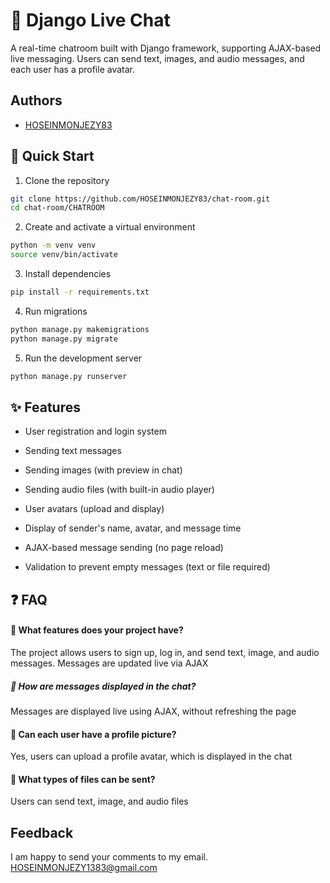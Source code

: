 # 🧪 Django Live Chat

 A real-time chatroom built with Django framework, supporting AJAX-based live messaging. Users can send text, images, and audio messages, and each user has a profile avatar.

## Authors

- [HOSEINMONJEZY83](https://www.github.com/HOSEINMONJEZY83)

## 🚀 Quick Start

1. Clone the repository

```bash
git clone https://github.com/HOSEINMONJEZY83/chat-room.git
cd chat-room/CHATROOM
```
2. Create and activate a virtual environment

```bash
python -m venv venv
source venv/bin/activate
```
3. Install dependencies

```bash
pip install -r requirements.txt
```
4. Run migrations

```bash
python manage.py makemigrations
python manage.py migrate
```
5. Run the development server

```bash
python manage.py runserver
```

## ✨ Features

- User registration and login system

- Sending text messages

- Sending images (with preview in chat)

- Sending audio files (with built-in audio player)

- User avatars (upload and display)

- Display of sender's name, avatar, and message time

- AJAX-based message sending (no page reload)

- Validation to prevent empty messages (text or file required)

## ❓ FAQ

#### 📌 What features does your project have?

The project allows users to sign up, log in, and send text, image, and audio messages. Messages are updated live via AJAX
##### 📌 How are messages displayed in the chat?

Messages are displayed live using AJAX, without refreshing the page
#### 📌 Can each user have a profile picture?

Yes, users can upload a profile avatar, which is displayed in the chat
#### 📌 What types of files can be sent?

Users can send text, image, and audio files

## Feedback

I am happy to send your comments to my email. HOSEINMONJEZY1383@gmail.com